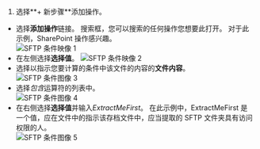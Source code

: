 1. 选择**+ 新步骤**添加操作。  
- 选择**添加操作**链接。 搜索框，您可以搜索的任何操作您想要此打开。 对于此示例，SharePoint 操作感兴趣。    
![SFTP 条件映像 1](./media/connectors-create-api-sftp/condition-1.png)    
- 在左侧选择**选择值**。 
![SFTP 条件映像 2](./media/connectors-create-api-sftp/condition-2.png)    
- 选择以指示您要计算的条件中该文件的内容的**文件内容**。      
![SFTP 条件图像 3](./media/connectors-create-api-sftp/condition-3.png)   
- 选择*包含*运算符的列表中。       
![SFTP 条件图像 4](./media/connectors-create-api-sftp/condition-4.png)   
- 在右侧选择**选择值**并输入*ExtractMeFirst*。 在此示例中，ExtractMeFirst 是一个值，应在文件中的指示该存档文件中，应当提取的 SFTP 文件夹具有访问权限的人。  
![SFTP 条件图像 5](./media/connectors-create-api-sftp/condition-5.png)   
